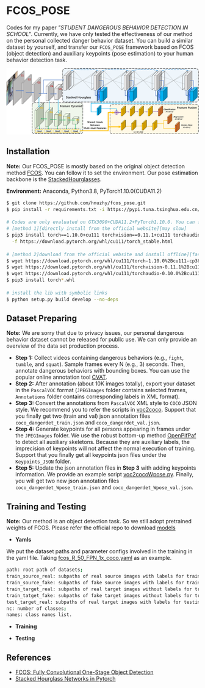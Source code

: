 # FCOS_POSE
Codes for my paper *"STUDENT DANGEROUS BEHAVIOR DETECTION IN SCHOOL"*. Currently, we have only tested the effectiveness of our method on the personal collected danger behavior dataset. You can build a similar dataset by yourself, and transfer our `FCOS_POSE` framework based on FCOS (object detection) and auxiliary keypoints (pose estimation) to your human behavior detection task.

![example1](./materials/network_architecture.png)

## Installation
**Note:** Our FCOS_POSE is mostly based on the original object detection method [FCOS](https://github.com/tianzhi0549/FCOS). You can follow it to set the environment. Our pose estimation backbone is the [StackedHourglasses](https://github.com/princeton-vl/pytorch_stacked_hourglass).

**Environment:** Anaconda, Python3.8, PyTorch1.10.0(CUDA11.2)

``` bash
$ git clone https://github.com/hnuzhy/fcos_pose.git
$ pip install -r requirements.txt -i https://pypi.tuna.tsinghua.edu.cn/simple

# Codes are only evaluated on GTX3090+CUDA11.2+PyTorch1.10.0. You can follow the same config if needed
# [method 1][directly install from the official website][may slow]
$ pip3 install torch==1.10.0+cu111 torchvision==0.11.1+cu111 torchaudio==0.10.0+cu111 \
  -f https://download.pytorch.org/whl/cu111/torch_stable.html
  
# [method 2]download from the official website and install offline][faster]
$ wget https://download.pytorch.org/whl/cu111/torch-1.10.0%2Bcu111-cp38-cp38-linux_x86_64.whl
$ wget https://download.pytorch.org/whl/cu111/torchvision-0.11.1%2Bcu111-cp38-cp38-linux_x86_64.whl
$ wget https://download.pytorch.org/whl/cu111/torchaudio-0.10.0%2Bcu111-cp38-cp38-linux_x86_64.whl
$ pip3 install torch*.whl

# install the lib with symbolic links
$ python setup.py build develop --no-deps
```

## Dataset Preparing

**Note:** We are sorry that due to privacy issues, our personal dangerous behavior dataset cannot be released for public use. We can only provide an overview of the data set production process.

* **Step 1:** Collect videos containing dangerous behaviors (e.g., `fight`, `tumble`, and `squat`). Sample frames every N (e.g., 3) seconds. Then, annotate dangerous behaviors with bounding boxes. You can use the popular online annotation tool [CVAT](https://cvat.org/).
* **Step 2:** After annotation (about 10K images totally), export your dataset in the `PascalVOC` format (`JPEGImages` folder contains selected frames, `Annotations` folder contains corresponding labels in XML format).
* **Step 3:** Convert the annotations from `PascalVOC` XML style to `COCO` JSON style. We recommend you to refer the scripts in [voc2coco](https://github.com/yukkyo/voc2coco). Support that you finally get two (train and val) json annotation files `coco_dangerdet_train.json` and `coco_dangerdet_val.json`.
* **Step 4:** Generate keypoints for all persons appearing in frames under the `JPEGImages` folder. We use the robust bottom-up method [OpenPifPaf](https://github.com/vita-epfl/openpifpaf) to detect all auxiliary skeletons. Because they are auxiliary labels, the imprecision of keypoints will not affect the normal execution of training. Support that you finally get all keypoints json files under the `Keypoints_JSON` folder.
* **Step 5:** Update the json annotation files in **Step 3** with adding keypoints information. We provide an example script [voc2cocoWpose.py](./tools/voc2cocoWpose.py). Finally, you will get two new json annotation files `coco_dangerdet_Wpose_train.json` and `coco_dangerdet_Wpose_val.json`.


## Training and Testing

**Note:** Our method is  an object detection task. So we still adopt pretrained weights of FCOS. Please refer the official repo to download [models](https://github.com/tianzhi0549/FCOS#models)

* **Yamls**

We put the dataset paths and parameter configs involved in the training in the yaml file. Taking [fcos_R_50_FPN_1x_coco.yaml](./configs/danger_det/fcos_R_50_FPN_1x_coco.yaml) as an example.
```bash
path: root path of datasets;
train_source_real: subpaths of real source images with labels for training. e.g., PascalVOC(2007+2012) trainval set;
train_source_fake: subpaths of fake source images with labels for training. e.g., PascalVOC(2007+2012) Clipart-style trainval set;
train_target_real: subpaths of real target images without labels for training. e.g., Clipart1k train set;
train_tatget_fake: subpaths of fake target images without labels for training. e.g., Clipart1k VOC-style train set;
test_target_real: subpaths of real target images with labels for testing. e.g., Clipart1k test set;
nc: number of classes;
names: class names list.
```


* **Training**

* **Testing**

## References
* [FCOS: Fully Convolutional One-Stage Object Detection](https://github.com/tianzhi0549/FCOS)
* [Stacked Hourglass Networks in Pytorch](https://github.com/princeton-vl/pytorch_stacked_hourglass)
